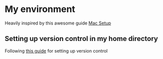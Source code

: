 # My environment

Heavily inspired by this awesome guide [Mac Setup](http://sourabhbajaj.com/mac-setup/)

## Setting up version control in my home directory

Following [this guide](https://www.electricmonk.nl/log/2015/06/22/keep-your-home-dir-in-git-with-a-detached-working-directory/) for setting up version control
